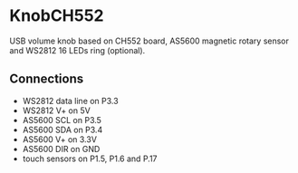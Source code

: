 KnobCH552
===
USB volume knob based on CH552 board, AS5600 magnetic rotary sensor and WS2812 16 LEDs ring (optional).

Connections
---
- WS2812 data line on P3.3
- WS2812 V+ on 5V
- AS5600 SCL on P3.5
- AS5600 SDA on P3.4
- AS5600 V+ on 3.3V
- AS5600 DIR on GND
- touch sensors on P1.5, P1.6 and P.17